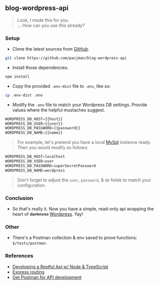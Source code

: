 ## blog-wordpress-api 

> Look, I made this for you.<br/>
> ... How can you use this already?<br/>

### Setup

* Clone the latest sources from [GitHub](https://github.com/).

``` bash
git clone https://github.com/pacjman/blog-wordpress-api
```

* Install those dependencies.

``` bash
npm install
```

* Copy the provided `.env-dist` file to `.env`, like so:

``` bash
cp .env-dist .env
```

* Modify the `.env` file to match your Wordpress DB settings. Provide values where the helpful mustaches suggest.

``` javascript
WORDPRESS_DB_HOST={{host}}
WORDPRESS_DB_USER={{user}}
WORDPRESS_DB_PASSWORD={{password}}
WORDPRESS_DB_NAME={{name}}
```

> For example, let's pretend you have a local [MySql](https://mysql.com/) instance ready. Then you would modify as follows:

``` javascript
WORDPRESS_DB_HOST=localhost
WORDPRESS_DB_USER=user
WORDPRESS_DB_PASSWORD=superSecretPassword
WORDPRESS_DB_NAME=wordpress
```

> Don't forget to adjust the `user`, `password`, & `db` fields to match your configuration.

### Conclusion

* So that's really it. Now you have a simple, read-only api wrapping the heart of ~~darkness~~ [Wordpress](https://wordpress.org/). Yay!

### Other

* There's a Postman collection & env saved to prove functions: `$/tests/postman`.

### References

* [Developing a Restful Api w/ Node & TypeScript](https://mherman.org/blog/2016/11/05/developing-a-restful-api-with-node-and-typescript/)
* [Express routing](https://expressjs.com/en/guide/routing.html)
* [Get Postman for API development](https://www.getpostman.com/apps)
